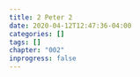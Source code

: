 ```yaml
---
title: 2 Peter 2
date: 2020-04-12T12:47:36-04:00
categories: []
tags: []
chapter: "002"
inprogress: false
---
```



